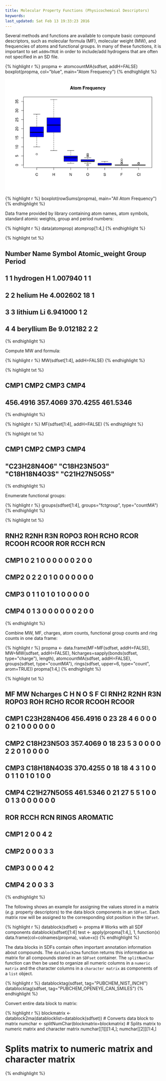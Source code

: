 ```yaml
---
title: Molecular Property Functions (Physicochemical Descriptors)
keywords: 
last_updated: Sat Feb 13 19:33:23 2016
---
```


Several methods and functions are available to compute basic compound
descriptors, such as molecular formula (MF), molecular weight (MW), and
frequencies of atoms and functional groups. In many of these functions,
it is important to set `addH=TRUE` in order to
include/add hydrogens that are often not specified in an SD file.



{% highlight r %}
 propma <- atomcountMA(sdfset, addH=FALSE) 
 boxplot(propma, col="blue", main="Atom Frequency") 
{% endhighlight %}

![](ChemmineR_images/boxplot-1.png)




{% highlight r %}
 boxplot(rowSums(propma), main="All Atom Frequency") 
{% endhighlight %}


Data frame provided by library containing atom names, atom symbols,
standard atomic weights, group and period numbers: 

{% highlight r %}
 data(atomprop)
 atomprop[1:4,] 
{% endhighlight %}

{% highlight txt %}
##   Number      Name Symbol Atomic_weight Group Period
## 1      1  hydrogen      H      1.007940     1      1
## 2      2    helium     He      4.002602    18      1
## 3      3   lithium     Li      6.941000     1      2
## 4      4 beryllium     Be      9.012182     2      2
{% endhighlight %}


Compute MW and formula: 

{% highlight r %}
 MW(sdfset[1:4], addH=FALSE)
{% endhighlight %}

{% highlight txt %}
##     CMP1     CMP2     CMP3     CMP4 
## 456.4916 357.4069 370.4255 461.5346
{% endhighlight %}

{% highlight r %}
 MF(sdfset[1:4], addH=FALSE) 
{% endhighlight %}

{% highlight txt %}
##          CMP1          CMP2          CMP3          CMP4 
##  "C23H28N4O6"  "C18H23N5O3" "C18H18N4O3S" "C21H27N5O5S"
{% endhighlight %}


Enumerate functional groups: 

{% highlight r %}
 groups(sdfset[1:4], groups="fctgroup", type="countMA") 
{% endhighlight %}

{% highlight txt %}
##      RNH2 R2NH R3N ROPO3 ROH RCHO RCOR RCOOH RCOOR ROR RCCH RCN
## CMP1    0    2   1     0   0    0    0     0     0   2    0   0
## CMP2    0    2   2     0   1    0    0     0     0   0    0   0
## CMP3    0    1   1     0   1    0    1     0     0   0    0   0
## CMP4    0    1   3     0   0    0    0     0     0   2    0   0
{% endhighlight %}


Combine MW, MF, charges, atom counts, functional group counts and ring
counts in one data frame: 

{% highlight r %}
 propma <- data.frame(MF=MF(sdfset, addH=FALSE), MW=MW(sdfset, addH=FALSE),
							 Ncharges=sapply(bonds(sdfset, type="charge"), length),
							 atomcountMA(sdfset, addH=FALSE), 
							 groups(sdfset, type="countMA"), 
							 rings(sdfset, upper=6, type="count", arom=TRUE))
 propma[1:4,] 
{% endhighlight %}

{% highlight txt %}
##               MF       MW Ncharges  C  H N O S F Cl RNH2 R2NH R3N ROPO3 ROH RCHO RCOR RCOOH RCOOR
## CMP1  C23H28N4O6 456.4916        0 23 28 4 6 0 0  0    0    2   1     0   0    0    0     0     0
## CMP2  C18H23N5O3 357.4069        0 18 23 5 3 0 0  0    0    2   2     0   1    0    0     0     0
## CMP3 C18H18N4O3S 370.4255        0 18 18 4 3 1 0  0    0    1   1     0   1    0    1     0     0
## CMP4 C21H27N5O5S 461.5346        0 21 27 5 5 1 0  0    0    1   3     0   0    0    0     0     0
##      ROR RCCH RCN RINGS AROMATIC
## CMP1   2    0   0     4        2
## CMP2   0    0   0     3        3
## CMP3   0    0   0     4        2
## CMP4   2    0   0     3        3
{% endhighlight %}


The following shows an example for assigning the values stored in a
matrix (*e.g.* property descriptors) to the data block components in an
`SDFset`. Each matrix row will be assigned to the
corresponding slot position in the `SDFset`.


{% highlight r %}
 datablock(sdfset) <- propma # Works with all SDF components 
 datablock(sdfset)[1:4] 
 test <- apply(propma[1:4,], 1, function(x) 
 data.frame(col=colnames(propma), value=x)) 
{% endhighlight %}


The data blocks in SDFs contain often important annotation information
about compounds. The `datablock2ma` function returns this
information as matrix for all compounds stored in an
`SDFset` container. The `splitNumChar`
function can then be used to organize all numeric columns in a
`numeric matrix` and the character columns in a
`character matrix` as components of a
`list` object. 

{% highlight r %}
 datablocktag(sdfset, tag="PUBCHEM_NIST_INCHI")
 datablocktag(sdfset,
 tag="PUBCHEM_OPENEYE_CAN_SMILES") 
{% endhighlight %}


Convert entire data block to matrix: 

{% highlight r %}
 blockmatrix <- datablock2ma(datablocklist=datablock(sdfset)) # Converts data block to matrix 
 numchar <- splitNumChar(blockmatrix=blockmatrix) # Splits matrix to numeric matrix and character matrix 
 numchar[[1]][1:4,]; numchar[[2]][1:4,]
 # Splits matrix to numeric matrix and character matrix 
{% endhighlight %}


